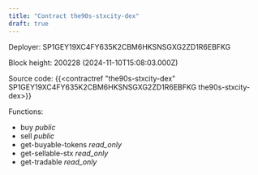 ```yaml
---
title: "Contract the90s-stxcity-dex"
draft: true
---
```

Deployer: SP1GEY19XC4FY635K2CBM6HKSNSGXG2ZD1R6EBFKG


 



Block height: 200228 (2024-11-10T15:08:03.000Z)

Source code: {{<contractref "the90s-stxcity-dex" SP1GEY19XC4FY635K2CBM6HKSNSGXG2ZD1R6EBFKG the90s-stxcity-dex>}}

Functions:

* buy _public_
* sell _public_
* get-buyable-tokens _read_only_
* get-sellable-stx _read_only_
* get-tradable _read_only_
